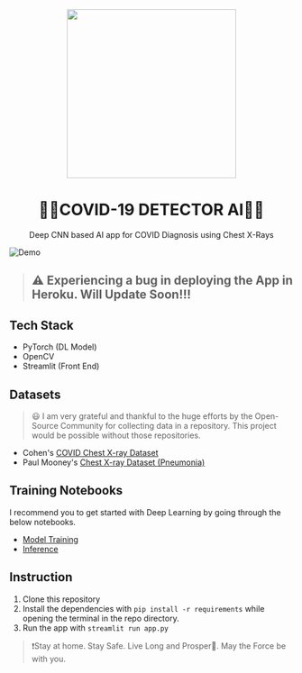﻿<div align="center">
	<img src="https://www.google.com/url?sa=i&url=https%3A%2F%2Fyourstory.com%2F2020%2F03%2Fcoronavirus-covid-19-march-21-updates&psig=AOvVaw2qsfz2yQbpJwlit3dniLjW&ust=1593018179405000&source=images&cd=vfe&ved=0CAIQjRxqFwoTCKjyorm1mOoCFQAAAAAdAAAAABAE" width=300 />
</div>

<div align="center">
	<h1 align="center">
👩‍⚕️COVID-19 DETECTOR AI👨‍⚕️
	</h1>
	<span>
	Deep CNN based AI app for COVID Diagnosis using Chest X-Rays
	</span>
</div>

![Demo](https://github.com/ArunRK7Codie/covid-19-detection/blob/master/demo.gif)


> ## ⚠️ Experiencing a bug in deploying the App in Heroku. Will Update Soon!!!
## Tech Stack
- PyTorch (DL Model)
- OpenCV 
- Streamlit (Front End)
## Datasets
>😃 I am very grateful and thankful to the huge efforts by the Open-Source Community for collecting data in a repository. This project would be possible without those repositories.
- Cohen's [COVID Chest X-ray Dataset](https://github.com/ieee8023/covid-chestxray-dataset) 
- Paul Mooney's [Chest X-ray Dataset (Pneumonia)](https://www.kaggle.com/paultimothymooney/chest-xray-pneumonia)
## Training Notebooks
I recommend you to get started with Deep Learning by going through the below notebooks. 
- [Model Training](https://colab.research.google.com/github/ArunRK7Codie/covid-19-detection/blob/master/covid_19_detection.ipynb) 
- [Inference](https://nbviewer.jupyter.org/github/ArunRK7Codie/covid-19-detection/blob/master/inference.ipynb)
## Instruction
1) Clone this repository
2) Install the dependencies with `pip install -r requirements` while opening the terminal in the repo directory.
3) Run the app with `streamlit run app.py`

> ❗Stay at home. Stay Safe. Live Long and Prosper🖖. May the Force be with you.

